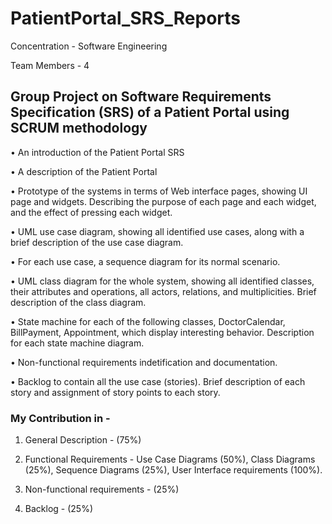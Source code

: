 # PatientPortal_SRS_Reports

Concentration - Software Engineering

Team Members - 4

## Group Project on Software Requirements Specification (SRS) of a Patient Portal using SCRUM methodology

• An introduction of the Patient Portal SRS

• A description of the Patient Portal

• Prototype of the systems in terms of Web interface pages, showing UI page and widgets. Describing the purpose of each page and each widget, and the effect of pressing each widget.

• UML use case diagram, showing all identified use cases, along with a brief description of the use case diagram.

• For each use case, a sequence diagram for its normal scenario.

• UML class diagram for the whole system, showing all identified classes, their attributes and operations, all actors, relations, and multiplicities. Brief description of the class diagram.

• State machine for each of the following classes, DoctorCalendar, BillPayment, Appointment, which display interesting behavior. Description for each state machine diagram.

• Non-functional requirements indetification and documentation.

• Backlog to contain all the use case (stories). Brief description of each story and assignment of story points to each story.

### My Contribution in -
1. General Description - (75%)

2. Functional Requirements - Use Case Diagrams (50%), Class Diagrams (25%), Sequence Diagrams (25%), User Interface requirements (100%).

3. Non-functional requirements - (25%)

4. Backlog - (25%)
